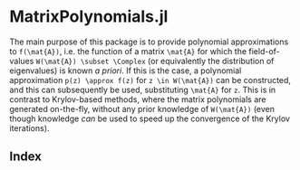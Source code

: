# MatrixPolynomials.jl

The main purpose of this package is to provide polynomial
approximations to ``f(\mat{A})``, i.e. the function of a matrix
``\mat{A}`` for which the field-of-values ``W(\mat{A}) \subset
\Complex`` (or equivalently the distribution of eigenvalues) is known
_a priori_. If this is the case, a polynomial approximation ``p(z)
\approx f(z)`` for ``z \in W(\mat{A})`` can be constructed, and this
can subsequently be used, substituting ``\mat{A}`` for ``z``. This is
in contrast to Krylov-based methods, where the matrix polynomials are
generated on-the-fly, without any prior knowledge of ``W(\mat{A})``
(even though knowledge _can_ be used to speed up the convergence of
the Krylov iterations).

## Index

```@index
```
